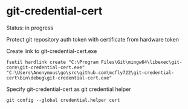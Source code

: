 # git-credential-cert

Status: in progress


Protect git repository auth token with certificate from hardware token


Create link to git-credential-cert.exe
```
fsutil hardlink create "C:\Program Files\Git\mingw64\libexec\git-core\git-credential-cert.exe" "C:\Users\Anonymous\go\src\github.com\mcfly722\git-credential-cert\bin\debug\git-credential-cert.exe"
```

Specify git-credential-cert as git credential helper
```
git config --global credential.helper cert
```
